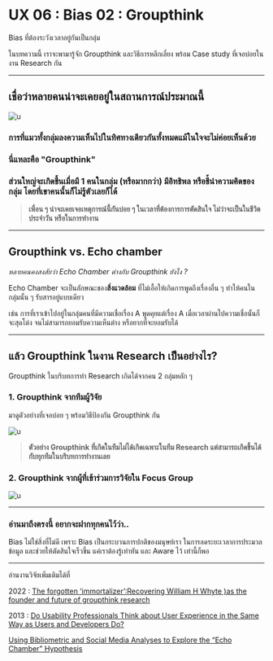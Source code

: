 # UX 06 : Bias 02 :  Groupthink 
Bias ที่ต้องระวังเวลาอยู่กันเป็นกลุ่ม

ในบทความนี้ เราจะพามารู้จัก Groupthink และวิธีการหลีกเลี่ยง พร้อม Case study ที่เจอบ่อยในงาน Research กัน 

---


## เชื่อว่าหลายคนน่าจะเคยอยู่ในสถานการณ์ประมาณนี้


![u](https://sv1.picz.in.th/images/2022/07/31/XZEGTf.md.png)

### การที่แมวทั้งกลุ่มลงความเห็นไปในทิศทางเดียวกันทั้งหมดแม้ในใจจะไม่ค่อยเห็นด้วย 

### นี่แหละคือ "Groupthink" 

### ส่วนใหญ่จะเกิดขึ้นเมื่อมี 1 คนในกลุ่ม (หรือมากกว่า) มีอิทธิพล หรือชี้นำความคิดของกลุ่ม โดยที่เขาคนนั้นก็ไม่รู้ตัวเลยก็ได้

>**เพื่อน ๆ น่าจะเคยเจอเหตุการณ์นี้กันบ่อย ๆ ในเวลาที่ต้องการการตัดสินใจ ไม่ว่าจะเป็นในชีวิตประจำวัน หรือในการทำงาน**


---

## Groupthink vs. Echo chamber 

*หลายคนคงสงสัยว่า Echo Chamber ต่างกับ Groupthink ยังไง ?*

Echo Chamber จะเป็นลักษณะของ**สิ่งแวดล้อม** ที่ไม่เอื้อให้เกิดการพูดถึงเรื่องอื่น ๆ ทำให้คนในกลุ่มนั้น ๆ รับสารอยู่แบบเดียว 

เช่น การที่เราเข้าไปอยู่ในกลุ่มคนที่มีความเชื่อเรื่อง A พูดคุยแต่เรื่อง A เมื่อเวลาผ่านไปความเชื่อนั้นก็จะสุดโต่ง จนไม่สามารถยอมรับความเห็นต่าง 
หรือยากที่จะยอมรับได้ 

---

## แล้ว Groupthink ในงาน Research เป็นอย่างไร? 

Groupthink ในบริบทการทำ Research เกิดได้จากคน 2 กลุ่มหลัก ๆ 


### 1. Groupthink จากทีมผู้วิจัย

มาดูตัวอย่างที่เจอบ่อย ๆ พร้อมวิธีป้องกัน Groupthink กัน


![u](https://sv1.picz.in.th/images/2022/07/31/XZbMeI.md.png)

>**ตัวอย่าง Groupthink ที่เกิดในทีมไม่ได้เกิดเฉพาะในทีม Research แต่สามารถเกิดขึ้นได้กับทุกทีมในบริบทการทำงานเลย**



### 2. Groupthink จากผู้ที่เข้าร่วมการวิจัยใน Focus Group


![u](https://sv1.picz.in.th/images/2022/07/31/XZj99S.md.png)

---
### อ่านมาถึงตรงนี้ อยากจะฝากทุกคนไว้ว่า..

Bias ไม่ใช่สิ่งที่ไม่ดี เพราะ Bias เป็นกระบวนการปกติของมนุษย์เรา ในการลดระยะเวลาการประมวลข้อมูล และช่วยให้ตัดสินใจเร็วขึ้น แค่เราต้องรู้เท่าทัน และ Aware ไว้ เท่านี้ก็พอ

---
อ่านงานวิจัยเพิ่มเติมได้ที่


2022 : [The forgotten ‘immortalizer’:Recovering William H Whyte )as the founder and future of groupthink research](https://journals.sagepub.com/doi/pdf/10.1177/00187267211070680?fbclid=IwAR3pdrw3emdmWF0tOcAOydVaK8nblGjx_daF6OFBGKZxqNnLv_cZpNA7nSg)

2013 : 
[Do Usability Professionals Think about User Experience in the Same Way as Users and Developers Do?](https://link.springer.com/content/pdf/10.1007/978-3-642-40480-1_31.pdf?fbclid=IwAR3ZXSUPGidbLZgPbMyFezg7kMeDMDXdlVAfibsrUyhKTmcGRjoYWk4HZUg)

[Using Bibliometric and Social Media Analyses to Explore the “Echo Chamber” Hypothesis](https://journals.sagepub.com/doi/abs/10.1177/0895904813515330?fbclid=IwAR1MhLcKhnKqjjVEc9w1GjVCDPGW0jdBwnzWpP1NzA_vOi7BgcfTlTkv_8o&casa_token=uHCmFwFMZMwAAAAA%3AfIzz-9ivK4-rmak8gPoXCEQxtNdfhF3Kke9iUfZi5Jz54L8d714sSR_WJ85K9xCjkHrHqDbwowNX&journalCode=epxa)
